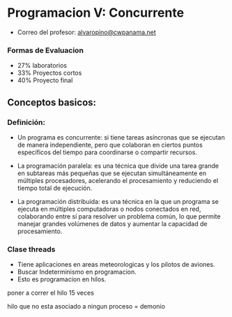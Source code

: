 # Programacion V: Concurrente 

- Correo del profesor: alvaropino@cwpanama.net

### Formas de Evaluacion
- 27% laboratorios
- 33% Proyectos cortos 
- 40% Proyecto final
  

## Conceptos basicos:


### Definición:
- Un programa es concurrente: si tiene tareas asíncronas que se ejecutan de manera independiente, pero que colaboran en ciertos puntos específicos del tiempo para coordinarse o compartir recursos.

- La programación paralela: es una técnica que divide una tarea grande en subtareas más pequeñas que se ejecutan simultáneamente en múltiples procesadores, acelerando el procesamiento y reduciendo el tiempo total de ejecución.

- La programación distribuida:  es una técnica en la que un programa se ejecuta en múltiples computadoras o nodos conectados en red, colaborando entre sí para resolver un problema común, lo que permite manejar grandes volúmenes de datos y aumentar la capacidad de procesamiento. 

### Clase threads
- Tiene aplicaciones en areas meteorologicas y los pilotos de aviones.
- Buscar Indeterminismo en programacion.
- Esto es programacion en hilos.

poner a correr el hilo 15 veces 

hilo que no esta asociado a ningun proceso = demonio



